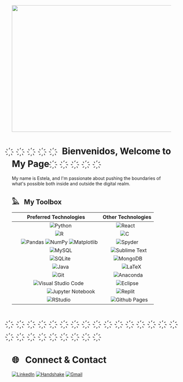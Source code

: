 
<img src="https://github.com/estelacruz/estelacruz/blob/main/estelaGif.gif" width="800" height="400">

# ҉　 ҉　 ҉　  ҉　 ҉  &nbsp; Bienvenidos, Welcome to My Page &nbsp; ҉　 ҉　 ҉　 ҉　 ҉　   　 

My name is Estela, and I'm passionate about pushing the boundaries of what's possible both inside and outside the digital realm.

## 𓅓 &nbsp; My Toolbox

| Preferred Technologies | Other Technologies | 
| --------------------- | ------------------------------- |
| &nbsp; &nbsp;&nbsp; &nbsp; &nbsp; &nbsp;&nbsp; &nbsp; &nbsp; &nbsp; &nbsp; &nbsp; &nbsp; &nbsp; ![Python](https://img.shields.io/badge/python-3670A0?style=for-the-badge&logo=python&logoColor=ffdd54) | &nbsp; &nbsp; &nbsp; &nbsp; &nbsp; ![React](https://img.shields.io/badge/react-%2320232a.svg?style=for-the-badge&logo=react&logoColor=%2361DAFB) |
| &nbsp; &nbsp; &nbsp; &nbsp; &nbsp; &nbsp; &nbsp; &nbsp; &nbsp; &nbsp; &nbsp; &nbsp; &nbsp; &nbsp; &nbsp; ![R](https://img.shields.io/badge/r-%23276DC3.svg?style=for-the-badge&logo=r&logoColor=white) | &nbsp; &nbsp; &nbsp; &nbsp; &nbsp; &nbsp; &nbsp;![C](https://img.shields.io/badge/C-00599C?style=for-the-badge&logo=c&logoColor=white) |
| &nbsp; &nbsp; &nbsp;![Pandas](https://img.shields.io/badge/pandas-%23150458.svg?style=for-the-badge&logo=pandas&logoColor=white) ![NumPy](https://img.shields.io/badge/numpy-%23013243.svg?style=for-the-badge&logo=numpy&logoColor=white) ![Matplotlib](https://img.shields.io/badge/Matplotlib-%23ffffff.svg?style=for-the-badge&logo=Matplotlib&logoColor=black) |  &nbsp; &nbsp; &nbsp; &nbsp; &nbsp; ![Spyder](https://img.shields.io/badge/Spyder-838485?style=for-the-badge&logo=spyder%20ide&logoColor=maroon) |
| &nbsp; &nbsp; &nbsp; &nbsp; &nbsp; &nbsp; &nbsp; &nbsp; &nbsp; &nbsp; &nbsp; &nbsp; &nbsp; ![MySQL](https://img.shields.io/badge/mysql-%2300f.svg?style=for-the-badge&logo=mysql&logoColor=white) | &nbsp; &nbsp; &nbsp; ![Sublime Text](https://img.shields.io/badge/sublime_text-%23575757.svg?style=for-the-badge&logo=sublime-text&logoColor=important)  |
| &nbsp; &nbsp; &nbsp; &nbsp; &nbsp; &nbsp; &nbsp; &nbsp; &nbsp; &nbsp; &nbsp; &nbsp; &nbsp; ![SQLite](https://img.shields.io/badge/sqlite-%2307405e.svg?style=for-the-badge&logo=sqlite&logoColor=white) | &nbsp; &nbsp; &nbsp; &nbsp; ![MongoDB](https://img.shields.io/badge/MongoDB-%234ea94b.svg?style=for-the-badge&logo=mongodb&logoColor=white) |
| &nbsp; &nbsp; &nbsp; &nbsp; &nbsp; &nbsp; &nbsp; &nbsp; &nbsp; &nbsp; &nbsp; &nbsp; &nbsp; &nbsp; ![Java](https://img.shields.io/badge/java-%23ED8B00.svg?style=for-the-badge&logo=openjdk&logoColor=white) | &nbsp; &nbsp; &nbsp; &nbsp; &nbsp; &nbsp; &nbsp; ![LaTeX](https://img.shields.io/badge/latex-%23008080.svg?style=for-the-badge&logo=latex&logoColor=white) |
| &nbsp; &nbsp; &nbsp; &nbsp; &nbsp; &nbsp; &nbsp; &nbsp; &nbsp; &nbsp; &nbsp; &nbsp; &nbsp; &nbsp; ![Git](https://img.shields.io/badge/git-%23F05033.svg?style=for-the-badge&logo=git&logoColor=white) | &nbsp; &nbsp; &nbsp; &nbsp;  ![Anaconda](https://img.shields.io/badge/Anaconda-%2344A833.svg?style=for-the-badge&logo=anaconda&logoColor=white) |
| &nbsp; &nbsp; &nbsp; &nbsp; &nbsp; &nbsp;  &nbsp; ![Visual Studio Code](https://img.shields.io/badge/Visual%20Studio%20Code-0078d7.svg?style=for-the-badge&logo=visual-studio-code&logoColor=white) | &nbsp; &nbsp; &nbsp; &nbsp; &nbsp; ![Eclipse](https://img.shields.io/badge/Eclipse-FE7A16.svg?style=for-the-badge&logo=Eclipse&logoColor=white) |
| &nbsp; &nbsp;&nbsp; &nbsp; &nbsp; &nbsp;&nbsp; &nbsp; &nbsp; &nbsp; &nbsp; &nbsp; &nbsp; ![Jupyter Notebook](https://img.shields.io/badge/jupyter-%23FA0F00.svg?style=for-the-badge&logo=jupyter&logoColor=white) | &nbsp; &nbsp; &nbsp; &nbsp; &nbsp; ![Replit](https://img.shields.io/badge/Replit-DD1200?style=for-the-badge&logo=Replit&logoColor=white) |
|  &nbsp; &nbsp;&nbsp; &nbsp; &nbsp; &nbsp;&nbsp; &nbsp; &nbsp; &nbsp; &nbsp; &nbsp; &nbsp;  ![RStudio](https://img.shields.io/badge/RStudio-4285F4?style=for-the-badge&logo=rstudio&logoColor=white)| &nbsp; &nbsp; &nbsp; ![Github Pages](https://img.shields.io/badge/github%20pages-121013?style=for-the-badge&logo=github&logoColor=white)|

#  ҉　 ҉　 ҉　  ҉　 ҉　 ҉　 ҉　  ҉　 ҉　 ҉　 ҉　 ҉　 ҉　 ҉　 ҉　 ҉　 ҉　 ҉　 ҉　 ҉　 ҉　 ҉　 ҉　 ҉　

# 🌐 &nbsp; Connect & Contact 
[![LinkedIn](https://img.shields.io/badge/LinkedIn-0077B5?style=for-the-badge&logo=linkedin&logoColor=white)](https://www.linkedin.com/in/estelabobadilla-cruz/) [![Handshake](https://img.shields.io/badge/Handshake-FF2F1C.svg?style=for-the-badge&logo=Handshake&logoColor=white)](https://app.joinhandshake.com/stu/users/23566056) [![Gmail](https://img.shields.io/badge/Gmail-D14836?style=for-the-badge&logo=gmail&logoColor=white)](mailto:%22Estela%20Bobadilla-Cruz%22<estelabcruz@nyu.edu>)


<!--
**estelacruz/estelacruz** is a ✨ _special_ ✨ repository because its `README.md` (this file) appears on your GitHub profile.

Here are some ideas to get you started:
- 👋🏽 &nbsp;
- 🔭 I’m currently working on ...
- 🌱 I’m currently learning ...
- 👯 I’m looking to collaborate on ...
- 🤔 I’m looking for help with ...
- 💬 Ask me about ...
- 📫 How to reach me: ...
- 😄 Pronouns: ...
- ⚡ Fun fact: ...
-->
